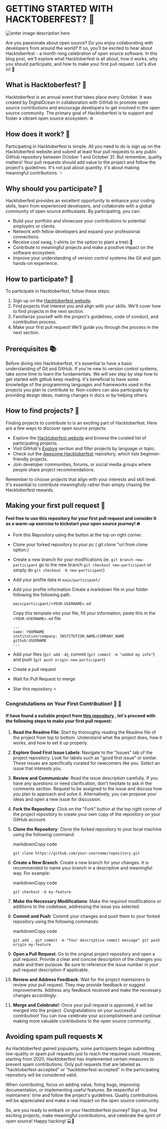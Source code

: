 # GETTING STARTED WITH HACKTOBERFEST? 🎃
![enter image description here](https://github.blog/wp-content/uploads/2022/10/hacktoberfestbanner.jpeg)

Are you passionate about open source? Do you enjoy collaborating with developers from around the world? If so, you'll be excited to hear about Hacktoberfest - a month-long celebration of open source software. In this blog post, we'll explore what Hacktoberfest is all about, how it works, why you should participate, and how to make your first pull request. Let's dive in! 🚀

## What is Hacktoberfest? 🎉

Hacktoberfest is an annual event that takes place every October. It was created by DigitalOcean in collaboration with GitHub to promote open source contributions and encourage developers to get involved in the open source community. The primary goal of Hacktoberfest is to support and foster a vibrant open source ecosystem. 🌐

## How does it work? 🤔

Participating in Hacktoberfest is simple. All you need to do is sign up on the Hacktoberfest website and submit at least four pull requests to any public GitHub repository between October 1 and October 31. But remember, quality matters! Your pull requests should add value to the project and follow the project's guidelines. It's not just about quantity. it's about making meaningful contributions. ✨

## Why should you participate? 🌟

Hacktoberfest provides an excellent opportunity to enhance your coding skills, learn from experienced developers, and collaborate with a global community of open source enthusiasts. By participating, you can:

-   Build your portfolio and showcase your contributions to potential employers or clients.
-   Network with fellow developers and expand your professional connections.
-   Receive cool swag, t-shirts (or the option to plant a tree) 🎁
-   Contribute to meaningful projects and make a positive impact on the software ecosystem.
-   Improve your understanding of version control systems like Git and gain hands-on experience.

## How to participate? 🚩

To participate in Hacktoberfest, follow these steps:

1.  Sign up on the [Hacktoberfest website](https://hacktoberfest.digitalocean.com/).
2.  Find projects that interest you and align with your skills. We'll cover how to find projects in the next section.
3.  Familiarize yourself with the project's guidelines, code of conduct, and contribution process.
4.  Make your first pull request! We'll guide you through the process in the next section.

## Prerequisites 📚

Before diving into Hacktoberfest, it's essential to have a basic understanding of Git and GitHub. If you're new to version control systems, take some time to learn the fundamentals. We will see step by step how to get started with github keep reading. it's beneficial to have some knowledge of the programming languages and frameworks used in the projects you plan to contribute to. Non-coders can also participate by providing design ideas, making changes in docs or by helping others.

## How to find projects? 🔎

Finding projects to contribute to is an exciting part of Hacktoberfest. Here are a few ways to discover open source projects:

-   Explore the [Hacktoberfest website](https://hacktoberfest.digitalocean.com/) and browse the curated list of participating projects.
-   Visit GitHub's [Explore](https://github.com/explore) section and filter projects by language or topic.
-   Check out the [Awesome Hacktoberfest](https://github.com/MunGell/awesome-for-beginners#hacktoberfest) repository, which lists beginner-friendly projects.
-   Join developer communities, forums, or social media groups where people share project recommendations.

Remember to choose projects that align with your interests and skill level. It's essential to contribute meaningfully rather than simply chasing the Hacktoberfest rewards.

## Making your first pull request 🚀
#### Feel free to use this repository for your first pull request and consider it as a warm-up exercise to kickstart your open source journey! 🔥
-   Fork this Repository using the button at the top on right corner.
-   Clone your forked repository to your pc ( git clone "url from clone option.)
-   Create a new branch for your modifications (ie.  `git branch new-participant`  go to the new branch  `git checkout new-participant`  or simply do  `git checkout -b new-participant`)
-   Add your profile data in  `main/participant/` 
- Add your profile information Create a markdown file in your folder following the following path.

	```
	main/participant/<YOUR-USERNAME>.md
	```
	Copy this template into your file, fill your information, paste this in the ` <YOUR-USERNAME>.md ` file
	```
	---
	name: YOURNAME
	institution/company: INSTITUTION_NAME/COMPANY_NAME
	github:USERNAME
	---
	```
-   Add your files (`git add -A`), commit (`git commit -m "added my info"`) and push (`git push origin new-participant`)
-   Create a pull request
- Wait for Pull Request to merge
-   Star this repository ⭐️
### Congratulations on Your First Contribution! 🎉 🎉
#### If have found a suitable project from [this repository](https://github.com/MunGell/awesome-for-beginners#hacktoberfest) , let's proceed with the following steps to make your first pull request:

1.  **Read the Readme File**: Start by thoroughly reading the Readme file of the project from top to bottom. Understand what the project does, how it works, and how to set it up properly.
    
2.  **Explore Good First Issue Labels**: Navigate to the "Issues" tab of the project repository. Look for labels such as "good first issue" or similar. These issues are specifically curated for newcomers like you. Select an issue that interests you.
    
3.  **Review and Communicate**: Read the issue description carefully. If you have any questions or need clarification, don't hesitate to ask in the comments section. Request to be assigned to the issue and discuss how you plan to approach and solve it. Alternatively, you can propose your ideas and open a new issue for discussion.
    
4.  **Fork the Repository**: Click on the "Fork" button at the top right corner of the project repository to create your own copy of the repository on your GitHub account.
    
5.  **Clone the Repository**: Clone the forked repository to your local machine using the following command:
    
    markdownCopy code
    
    `git clone https://github.com/your-username/repository.git` 
    
6.  **Create a New Branch**: Create a new branch for your changes. It is recommended to name your branch in a descriptive and meaningful way. For example:
    
    markdownCopy code
    
    `git checkout -b my-feature` 
    
7.  **Make the Necessary Modifications**: Make the required modifications or additions to the codebase, addressing the issue you selected.
    
8.  **Commit and Push**: Commit your changes and push them to your forked repository using the following commands:
    
    markdownCopy code
    
    `git add .
    git commit -m "Your descriptive commit message"
    git push origin my-feature` 
    
9.  **Open a Pull Request**: Go to the original project repository and open a pull request. Provide a clear and concise description of the changes you made and their purpose. Be sure to reference the issue number in your pull request description if applicable.
    
10.  **Review and Address Feedback**: Wait for the project maintainers to review your pull request. They may provide feedback or suggest improvements. Address any feedback received and make the necessary changes accordingly.
    
11.  **Merge and Celebrate!**: Once your pull request is approved, it will be merged into the project. Congratulations on your successful contribution! You can now celebrate your accomplishment and continue making more valuable contributions to the open source community.

## Avoiding spam pull requests ❌

As Hacktoberfest gained popularity, some participants began submitting low-quality or spam pull requests just to reach the required count. However, starting from 2020, Hacktoberfest has implemented certain measures to prevent spam contributions. Only pull requests that are labeled as "hacktoberfest-accepted" or "hacktoberfest-accepted" in the participating repository will be considered valid.

When contributing, focus on adding value, fixing bugs, improving documentation, or implementing useful features. Be respectful of maintainers' time and follow the project's guidelines. Quality contributions will be appreciated and make a real impact on the open source community.

So, are you ready to embark on your Hacktoberfest journey? Sign up, find exciting projects, make meaningful contributions, and celebrate the spirit of open source! Happy hacking! 💻🎉
